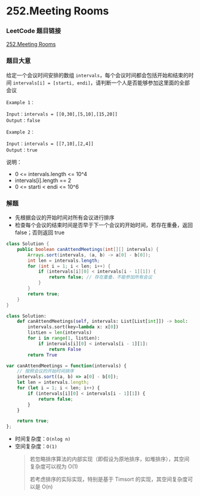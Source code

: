 # 252.Meeting Rooms

### LeetCode 题目链接

[252.Meeting Rooms](https://leetcode.cn/problems/meeting-rooms/description/)

### 题目大意

给定一个会议时间安排的数组 `intervals`，每个会议时间都会包括开始和结束的时间 `intervals[i] = [starti, endi]`，请判断一个人是否能够参加这里面的全部会议

```
Example 1：

Input：intervals = [[0,30],[5,10],[15,20]]
Output：false

Example 2：

Input：intervals = [[7,10],[2,4]]
Output：true
```

说明：
- 0 <= intervals.length <= 10^4
- intervals[i].length == 2
- 0 <= starti < endi <= 10^6

### 解题

- 先根据会议的开始时间对所有会议进行排序
- 检查每个会议的结束时间是否早于下一个会议的开始时间，若存在重叠，返回 false；否则返回 true

```java
class Solution {
    public boolean canAttendMeetings(int[][] intervals) {
        Arrays.sort(intervals, (a, b) -> a[0] - b[0]);
        int len = intervals.length;
        for (int i = 1; i < len; i++) {
            if (intervals[i][0] < intervals[i - 1][1]) {
                return false; // 存在重叠，不能参加所有会议
            }
        }
        return true;
    }
}
```
```python
class Solution:
    def canAttendMeetings(self, intervals: List[List[int]]) -> bool:
        intervals.sort(key=lambda x: x[0])
        listLen = len(intervals)
        for i in range(1, listLen):
            if intervals[i][0] < intervals[i - 1][1]:
                return False
        return True
```
```js
var canAttendMeetings = function(intervals) {
    // 按照会议的开始时间排序
    intervals.sort((a, b) => a[0] - b[0]);
    let len = intervals.length;
    for (let i = 1; i < len; i++) {
        if (intervals[i][0] < intervals[i - 1][1]) {
            return false; 
        }
    }

    return true; 
};
```
- 时间复杂度：`O(nlog n)`
- 空间复杂度：`O(1)`
  > 若忽略排序算法的内部实现（即假设为原地排序，如堆排序），其空间复杂度可以视为 O(1)
  > 
  > 若考虑排序的实际实现，特别是基于 Timsort 的实现，其空间复杂度可以是 O(n)